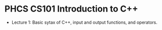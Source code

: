 # PHCS CS101 Introduction to C++
- Lecture 1: Basic sytax of C++, input and output functions, and operators.